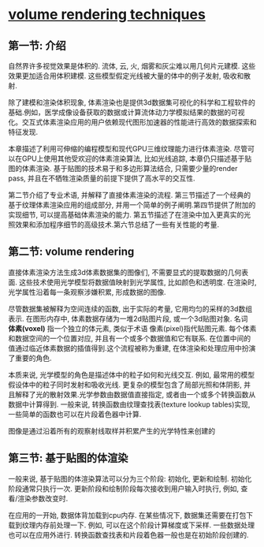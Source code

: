 # [volume rendering techniques](https://developer.nvidia.com/gpugems/gpugems/part-vi-beyond-triangles/chapter-39-volume-rendering-techniques)

## 第一节: 介绍

自然界许多视觉效果是体积的. 流体, 云, 火, 烟雾和灰尘难以用几何片元建模. 这些效果更加适合用体积建模. 这些模型假定光线被大量的体中的例子发射, 吸收和散射.

除了建模和渲染体积现象, 体素渲染也是提供3d数据集可视化的科学和工程软件的基础.例如，医学成像设备获取的数据或计算流体动力学模拟结果的数据的可视化。交互式体素渲染应用的用户依赖现代图形加速器的性能进行高效的数据探索和特征发现.

本章描述了利用可伸缩的编程模型和现代GPU三维纹理能力进行体素渲染. 尽管可以在GPU上使用其他受欢迎的体素渲染算法, 比如光线追踪, 本章仍只描述基于贴图的体素渲染. 基于贴图的技术易于和多边形算法结合, 只需要少量的render pass, 并且在不牺牲渲染质量的前提下提供了高水平的交互性. 

第二节介绍了专业术语, 并解释了直接体素渲染的流程. 第三节描述了一个经典的基于纹理体素渲染应用的组成部分, 并用一个简单的例子阐明.第四节提供了附加的实现细节, 可以提高基础体素渲染的能力. 第五节描述了在渲染中加入更真实的光照效果和添加程序细节的高级技术.第六节总结了一些有关性能的考量.

## 第二节: volume rendering

直接体素渲染方法生成3d体素数据集的图像们, 不需要显式的提取数据的几何表面.  这些技术使用光学模型将数据值映射到光学属性, 比如颜色和透明度. 在渲染时, 光学属性沿着每一条观察涉嫌积累, 形成数据的图像.

尽管数据集被解释为空间连续的函数, 出于实际的考量, 它用均匀的采样的3d数组表示. 在图形内存中, 体素数据存储为一堆2d贴图片段, 或一个3d贴图对象. 名词 **体素(voxel)** 指一个独立的体元素, 类似于术语 像素(pixel)指代贴图元素. 每个体素和数据空间的一个位置对应, 并且有一个或多个数据值和它有联系. 在位置中间的值通过临近体素数据的插值得到.这个流程被称为重建, 在体渲染和处理应用中扮演了重要的角色.

本质来说, 光学模型的角色是描述体中的粒子如何和光线交互. 例如, 最常用的模型假设体中的粒子同时发射和吸收光线. 更复杂的模型包含了局部光照和体阴影, 并且解释了光的散射效果.光学参数由数据值直接指定, 或者由一个或多个转换函数从数据中计算得到. 一般来说, 转换函数由纹理查找表(texture lookup tables)实现, 一些简单的函数也可以在片段着色器中计算. 

图像是通过沿着所有的观察射线取样并积累产生的光学特性来创建的



## 第三节: 基于贴图的体渲染

一般来说, 基于贴图的体渲染算法可以分为三个阶段: 初始化, 更新和绘制. 初始化阶段通常只执行一次. 更新阶段和绘制阶段每次接收到用户输入时执行, 例如, 查看/渲染参数改变时.

在应用的一开始, 数据体背加载到cpu内存. 在某些情况下, 数据集还需要在打包下载到纹理内存前处理一下. 例如, 可以在这个阶段计算梯度或下采样. 一些数据处理也可以在应用外进行. 转换函数查找表和片段着色器一般也是在初始阶段创建的.


